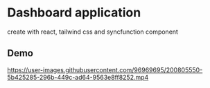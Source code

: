 # Dashboard application 

create with react, tailwind css and syncfunction component


## Demo
https://user-images.githubusercontent.com/96969695/200805550-5b425285-296b-449c-ad64-9563e8ff8252.mp4

